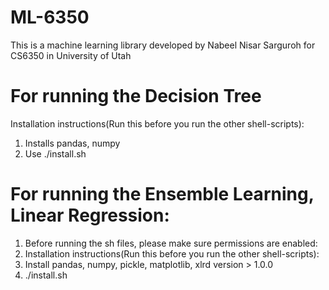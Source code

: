 # ML-6350
This is a machine learning library developed by Nabeel Nisar Sarguroh for
CS6350 in University of Utah

# For running the Decision Tree
Installation instructions(Run this before you run the other shell-scripts):
1. Installs pandas, numpy
2. Use ./install.sh

# For running the Ensemble Learning, Linear Regression:
1. Before running the sh files, please make sure permissions are enabled:
2. Installation instructions(Run this before you run the other shell-scripts):
3. Install pandas, numpy, pickle, matplotlib, xlrd version > 1.0.0
4. ./install.sh
